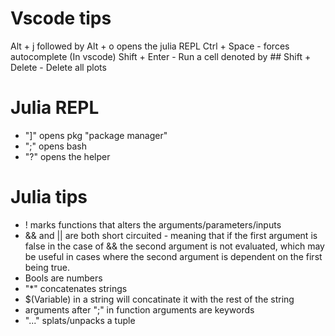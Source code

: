 # Vscode tips
Alt + j followed by Alt + o opens the julia REPL
Ctrl + Space - forces autocomplete (In vscode)
Shift + Enter - Run a cell denoted by ##
Shift + Delete - Delete all plots

# Julia REPL
* "]" opens pkg "package manager"
* ";" opens bash
* "?" opens the helper

# Julia tips
* ! marks functions that alters the arguments/parameters/inputs
* && and || are both short circuited - meaning that if the first argument is false in the case of && the second argument is not evaluated, which may be useful in cases where the second argument is dependent on the first being true.
* Bools are numbers
* "*" concatenates strings
* $(Variable) in a string will concatinate it with the rest of the string
* arguments after ";" in function arguments are keywords
* "..." splats/unpacks a tuple